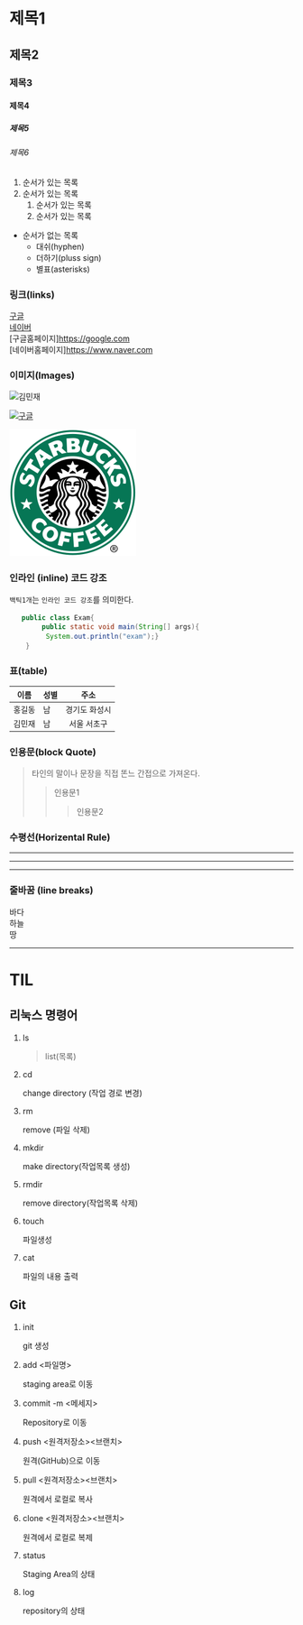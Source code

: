 # 제목1

## 제목2

### 제목3

#### 제목4

##### 제목5

###### 제목6

1. 순서가 있는 목록
2. 순서가 있는 목록
    1. 순서가 있는 목록
    2. 순서가 있는 목록


- 순서가 없는 목록
  - 대쉬(hyphen)
  + 더하기(pluss sign)
  * 별표(asterisks)
 
 ### 링크(links)
 [구글](https://www.google.com)   
 [네이버](https://naver.com)   
 [구글홈페이지]<https://google.com>   
 [네이버홈페이지]<https://www.naver.com>   
 <!-- 대괄호에는 밖에 보여질 이름 / 괄호안에는 이동 링크 -->

 ### 이미지(Images)
 ![김민재](https://search.pstatic.net/common?type=b&size=216&expire=1&refresh=true&quality=100&direct=true&src=http%3A%2F%2Fsstatic.naver.net%2Fpeople%2F75%2F201901031815151401.png)   

 [![구글](https://www.google.com/images/branding/googlelogo/1x/googlelogo_color_272x92dp.png)](https://google.com)

 ![스타벅스로고](./asset/Starbucks_Coffee_Logo.png)


### 인라인 (inline) 코드 강조
`백틱1개`는 `인라인 코드 강조`를 의미한다.

```JAVA
   public class Exam{
        public static void main(String[] args){
         System.out.println("exam");}
    }
```
<!-- 3백틱```으로 열고 닫으면 내가 작성한 코드 그대로 인터페이스에 출력 / 3백틱 다음에 출력하는 타입을 적어주면 색깔 구분되어 출력됨-->

### 표(table)
|이름|성별|주소|
|---|---|:---:|
|홍길동|남|경기도 화성시|
|김민재|남|서울 서초구|

<!-- |로 테이블 영역 구분하여 작성 가능 / 제일 위 구분 다음 들어오는 |---|이 부분이 없으면 표 만들어지지 x / 두번째 줄인 |---|부분에 :(콜론)으로 표시하면 정렬 기능_양쪽에 기입하면 가운데 정렬-->

### 인용문(block Quote)
> 타인의 말이나 문장을 직접 똔느 간접으로 가져온다.
>> 인용문1
>>> 인용문2

### 수평선(Horizental Rule)
<!-- 3개 이상의 특수기호를 작성하면 수평으로 선이 만들어 짐 -->

---
***
___

### 줄바꿈 (line breaks)
바다 <br>
하늘<!--띄어쓰기 3번이상 하면 줄바꿈 됨 -->   
땅

----

# TIL

 

## 리눅스 명령어

 

1. ls

 

   > list(목록)

 

2. cd

   change directory (작업 경로 변경)

 

3. rm

   remove (파일 삭제)

 

4. mkdir  

   make directory(작업목록 생성)

 

5. rmdir  

   remove directory(작업목록 삭제)

 

6. touch  

   파일생성

 

7. cat

   파일의 내용 출력

 

## Git

 

1. init  

   git 생성

2. add <파일명>  

   staging area로 이동

3. commit -m <메세지>  

   Repository로 이동

4. push <원격저장소><브랜치>  

   원격(GitHub)으로 이동

5. pull <원격저장소><브랜치>  

   원격에서 로컬로 복사

6. clone <원격저장소><브랜치>  

   원격에서 로컬로 복제

 

7. status  

   Staging Area의 상태

8. log  

   repository의 상태


